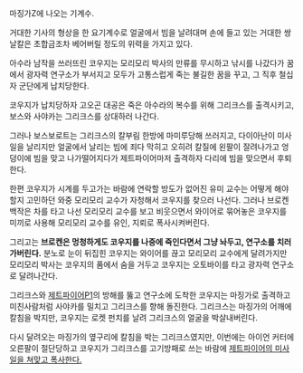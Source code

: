 마징가Z에 나오는 기계수.  

거대한 기사의 형상을 한 요기계수로 얼굴에서 빔을 날려대며 손에 들고 있는 거대한 쌍날칼은 초합금조차 베어버릴 정도의 위력을 가지고 있다.  

아수라 남작을 쓰러뜨린 코우지는 모리모리 박사의 만류를 무시하고 낚시를 나갔다가 꿈에서 광자력 연구소가 부서지고 모두가 고통스럽게 죽는
불길한 꿈을 꾸고, 그 직후 철십자 군단에게 납치당한다.  

코우지가 납치당하자 고오곤 대공은 죽은 아수라의 복수를 위해 그리크스를 출격시키고, 보스와 사야카는 그리크스를 상대하러 나간다.  

그러나 보스보로트는 그리크스의 칼부림 한방에 마미루당해 쓰러지고, 다이아난이 미사일을 날리지만 얼굴에서 날리는 빔에 죄다 막히고 오히려
칼질에 왼팔이 잘려나가고 엉덩이에 빔을 맞고 나가떨어지다가 제트파이어마저 출격하자 다리에 빔을 맞으면서 후퇴한다.  

한편 코우지가 시계를 두고가는 바람에 연락할 방도가 없어진 유미 교수는 어떻게 해야할지 고민하던 와중 모리모리 교수가 자청해서 코우지를
찾으러 나선다. 그러나 브로켄 백작은 차를 타고 나선 모리모리 교수를 보고 비웃으면서 와이어로 묶어놓은 코우지를 미끼로 사용해 모리모리
교수를 유인, 지뢰로 폭사시켜버린다.  

그리고는 **브로켄은 멍청하게도 코우지를 나중에 죽인다면서 그냥 놔두고, 연구소를 치러 가버린다.** 분노로 눈이 뒤집힌 코우지는 와이어를
끊고 모리모리 교수에게 달려가지만 모리모리 박사는 코우지의 품에서 숨을 거두고 코우지는 오토바이를 타고 광자력 연구소로 달려나간다.

그리크스와 [제트파이어P1](%EC%A0%9C%ED%8A%B8%ED%8C%8C%EC%9D%B4%EC%96%B4P1.md)의 방해를 뚫고
연구소에 도착한 코우지는 마징가로 출격하고 미친사람처럼 사야카를 밀치고 그리크스를 향해 돌진한다. 그리크스는 마징가의 어깨에 칼침을 박지만,
코우지는 로켓 펀치를 날려 그리크스의 얼굴을 박살내버린다.

다시 달려오는 마징가의 옆구리에 칼침을 박는 그리크스였지만, 이번에는 아이언 커터에 오른팔이 절단당하고 코우지가 그리크스를 고기방패로 쓰는
바람에 [제트파이어의 미사일을 쳐맞고 폭사한다.](%ED%8C%80%ED%82%AC.md)

